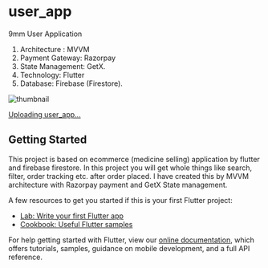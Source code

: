 # user_app

9mm User Application
1. Architecture : MVVM
2. Payment Gateway: Razorpay
3. State Management: GetX.
4. Technology: Flutter
5. Database: Firebase (Firestore).

![thumbnail](https://user-images.githubusercontent.com/107117774/183282335-20ac8f93-9198-4d73-a49a-b6338054fffc.png)

[Uploading user_app…]()


## Getting Started

This project is based on ecommerce (medicine selling) application by flutter and firebase firestore. In this project you will get whole things like search, filter, order tracking etc. after order placed. I have created this by MVVM architecture with Razorpay payment and GetX State management.

A few resources to get you started if this is your first Flutter project:

- [Lab: Write your first Flutter app](https://flutter.dev/docs/get-started/codelab)
- [Cookbook: Useful Flutter samples](https://flutter.dev/docs/cookbook)

For help getting started with Flutter, view our
[online documentation](https://flutter.dev/docs), which offers tutorials,
samples, guidance on mobile development, and a full API reference.
